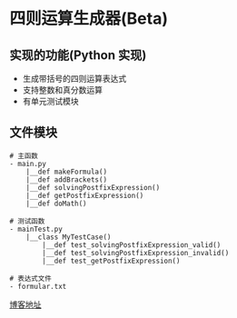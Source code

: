 # 四则运算生成器(Beta)

## 实现的功能(Python 实现)

- 生成带括号的四则运算表达式
- 支持整数和真分数运算
- 有单元测试模块

## 文件模块

```
# 主函数
- main.py
    |__def makeFormula()
    |__def addBrackets()
    |__def solvingPostfixExpression()
    |__def getPostfixExpression()
    |__def doMath()

# 测试函数
- mainTest.py
    |__class MyTestCase()
        |__def test_solvingPostfixExpression_valid()
        |__def test_solvingPostfixExpression_invalid()
        |__def test_getPostfixExpression()

# 表达式文件
- formular.txt
```

[博客地址](https://www.cnblogs.com/justlikecode/p/13703205.html)